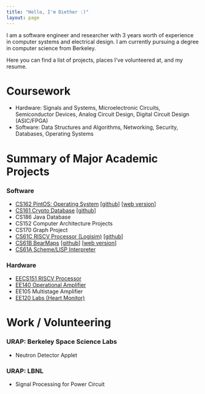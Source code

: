 ```yaml
---
title: "Hello, I'm Diether :)"
layout: page
---
```


I am a software engineer and researcher with 3 years worth of experience in computer systems
and electrical design. I am currently pursuing a degree in computer science from Berkeley.

Here you can find a list of projects, places I've volunteered at, and my resume. 

# Coursework
* Hardware: Signals and Systems, Microelectronic Circuits, Semiconductor Devices, Analog Circuit Design, Digital Circuit Design (ASIC/FPGA)
* Software: Data Structures and Algorithms, Networking, Security, Databases, Operating Systems

# Summary of Major Academic Projects

### Software
* [CS162 PintOS: Operating System](/CS162-Project) [[github](https://github.com/dietd/cs162-pintos)] [[web version](https://github.com/dietd/webpintos)]
* [CS161 Crypto Database](/CS161-Project) [[github](https://github.com/dietd/cs161project2v2)]
* CS186 Java Database
* CS152 Computer Architecture Projects
* CS170 Graph Project
* [CS61C RISCV Processor (Logisim)](https://cs61c.org/fa20/projects/proj3/) [[github](https://github.com/dietd/cs61c-riscv-cpu)] 
* [CS61B BearMaps](https://sp19.datastructur.es/materials/proj/proj2c/proj2c) [[github](https://github.com/dietd/cs61b/tree/master/proj2c/bearmaps)] [[web version](http://bearmaps3.herokuapp.com/map.html)]
* [CS61A Scheme/LISP Interpreter](https://inst.eecs.berkeley.edu/~cs61a/fa18/proj/scheme/)

### Hardware
* [EECS151 RISCV Processor](/EECS151-Project)
* [EE140 Operational Amplifier](/EE140-Project)
* EE105 Multistage Amplifier
* [EE120 Labs (Heart Monitor)](/EE120-Project)

# Work / Volunteering

### URAP: Berkeley Space Science Labs
* Neutron Detector Applet

### URAP: LBNL
* Signal Processing for Power Circuit
